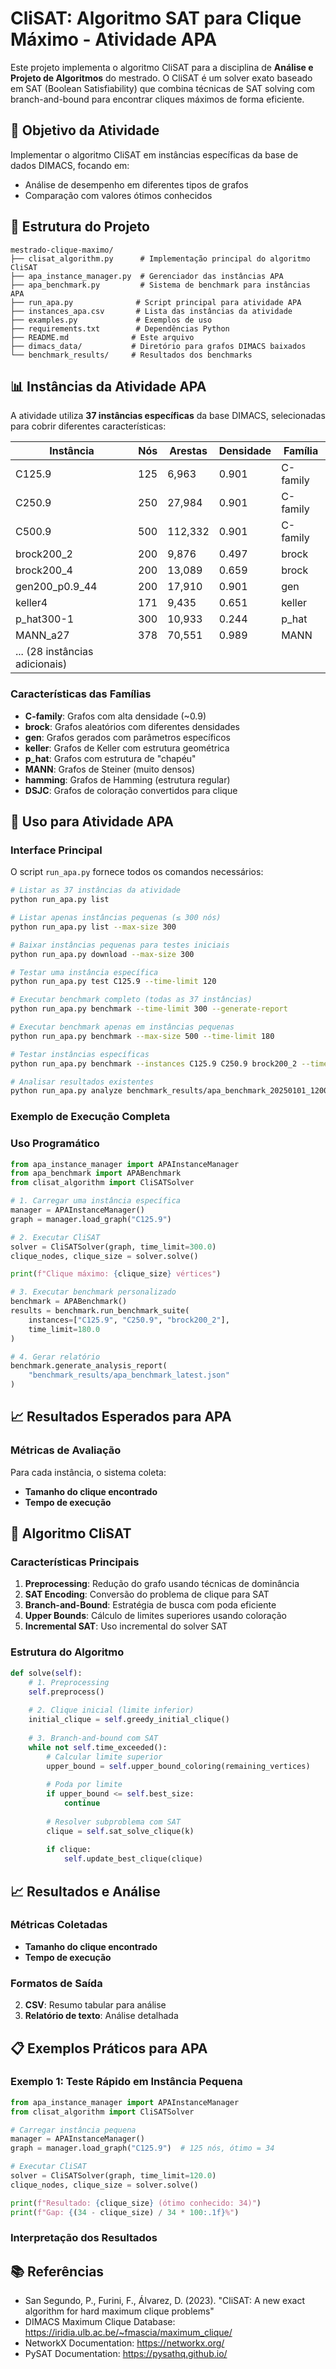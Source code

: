 # CliSAT: Algoritmo SAT para Clique Máximo - Atividade APA

Este projeto implementa o algoritmo CliSAT para a disciplina de **Análise e Projeto de Algoritmos** do mestrado. O CliSAT é um solver exato baseado em SAT (Boolean Satisfiability) que combina técnicas de SAT solving com branch-and-bound para encontrar cliques máximos de forma eficiente.

## 🎯 Objetivo da Atividade

Implementar o algoritmo CliSAT em instâncias específicas da base de dados DIMACS, focando em:
- Análise de desempenho em diferentes tipos de grafos
- Comparação com valores ótimos conhecidos

## 📁 Estrutura do Projeto

```
mestrado-clique-maximo/
├── clisat_algorithm.py      # Implementação principal do algoritmo CliSAT
├── apa_instance_manager.py  # Gerenciador das instâncias APA
├── apa_benchmark.py         # Sistema de benchmark para instâncias APA
├── run_apa.py              # Script principal para atividade APA
├── instances_apa.csv       # Lista das instâncias da atividade
├── examples.py             # Exemplos de uso
├── requirements.txt        # Dependências Python
├── README.md              # Este arquivo
├── dimacs_data/           # Diretório para grafos DIMACS baixados
└── benchmark_results/     # Resultados dos benchmarks
```

## 📊 Instâncias da Atividade APA

A atividade utiliza **37 instâncias específicas** da base DIMACS, selecionadas para cobrir diferentes características:

| Instância     | Nós   | Arestas   | Densidade | Família   |
|---------------|-------|-----------|-----------|-----------|
| C125.9        | 125   | 6,963     | 0.901     | C-family  |
| C250.9        | 250   | 27,984    | 0.901     | C-family  |
| C500.9        | 500   | 112,332   | 0.901     | C-family  |
| brock200_2    | 200   | 9,876     | 0.497     | brock     |
| brock200_4    | 200   | 13,089    | 0.659     | brock     |
| gen200_p0.9_44| 200   | 17,910    | 0.901     | gen       |
| keller4       | 171   | 9,435     | 0.651     | keller    |
| p_hat300-1    | 300   | 10,933    | 0.244     | p_hat     |
| MANN_a27      | 378   | 70,551    | 0.989     | MANN      |
| ... (28 instâncias adicionais) |

### Características das Famílias

- **C-family**: Grafos com alta densidade (~0.9)
- **brock**: Grafos aleatórios com diferentes densidades
- **gen**: Grafos gerados com parâmetros específicos
- **keller**: Grafos de Keller com estrutura geométrica
- **p_hat**: Grafos com estrutura de "chapéu"
- **MANN**: Grafos de Steiner (muito densos)
- **hamming**: Grafos de Hamming (estrutura regular)
- **DSJC**: Grafos de coloração convertidos para clique

## 🔧 Uso para Atividade APA

### Interface Principal

O script `run_apa.py` fornece todos os comandos necessários:

```bash
# Listar as 37 instâncias da atividade
python run_apa.py list

# Listar apenas instâncias pequenas (≤ 300 nós)
python run_apa.py list --max-size 300

# Baixar instâncias pequenas para testes iniciais
python run_apa.py download --max-size 300

# Testar uma instância específica
python run_apa.py test C125.9 --time-limit 120

# Executar benchmark completo (todas as 37 instâncias)
python run_apa.py benchmark --time-limit 300 --generate-report

# Executar benchmark apenas em instâncias pequenas
python run_apa.py benchmark --max-size 500 --time-limit 180

# Testar instâncias específicas
python run_apa.py benchmark --instances C125.9 C250.9 brock200_2 --time-limit 120

# Analisar resultados existentes
python run_apa.py analyze benchmark_results/apa_benchmark_20250101_120000.json
```

### Exemplo de Execução Completa

### Uso Programático

```python
from apa_instance_manager import APAInstanceManager
from apa_benchmark import APABenchmark
from clisat_algorithm import CliSATSolver

# 1. Carregar uma instância específica
manager = APAInstanceManager()
graph = manager.load_graph("C125.9")

# 2. Executar CliSAT
solver = CliSATSolver(graph, time_limit=300.0)
clique_nodes, clique_size = solver.solve()

print(f"Clique máximo: {clique_size} vértices")

# 3. Executar benchmark personalizado
benchmark = APABenchmark()
results = benchmark.run_benchmark_suite(
    instances=["C125.9", "C250.9", "brock200_2"],
    time_limit=180.0
)

# 4. Gerar relatório
benchmark.generate_analysis_report(
    "benchmark_results/apa_benchmark_latest.json"
)
```

## 📈 Resultados Esperados para APA

### Métricas de Avaliação

Para cada instância, o sistema coleta:

- **Tamanho do clique encontrado**
- **Tempo de execução**

## 🧮 Algoritmo CliSAT

### Características Principais

1. **Preprocessing**: Redução do grafo usando técnicas de dominância
2. **SAT Encoding**: Conversão do problema de clique para SAT
3. **Branch-and-Bound**: Estratégia de busca com poda eficiente
4. **Upper Bounds**: Cálculo de limites superiores usando coloração
5. **Incremental SAT**: Uso incremental do solver SAT

### Estrutura do Algoritmo

```python
def solve(self):
    # 1. Preprocessing
    self.preprocess()
    
    # 2. Clique inicial (limite inferior)
    initial_clique = self.greedy_initial_clique()
    
    # 3. Branch-and-bound com SAT
    while not self.time_exceeded():
        # Calcular limite superior
        upper_bound = self.upper_bound_coloring(remaining_vertices)
        
        # Poda por limite
        if upper_bound <= self.best_size:
            continue
            
        # Resolver subproblema com SAT
        clique = self.sat_solve_clique(k)
        
        if clique:
            self.update_best_clique(clique)
```

## 📈 Resultados e Análise

### Métricas Coletadas

- **Tamanho do clique encontrado**
- **Tempo de execução**

### Formatos de Saída

2. **CSV**: Resumo tabular para análise
3. **Relatório de texto**: Análise detalhada


## 📋 Exemplos Práticos para APA

### Exemplo 1: Teste Rápido em Instância Pequena

```python
from apa_instance_manager import APAInstanceManager
from clisat_algorithm import CliSATSolver

# Carregar instância pequena
manager = APAInstanceManager()
graph = manager.load_graph("C125.9")  # 125 nós, ótimo = 34

# Executar CliSAT
solver = CliSATSolver(graph, time_limit=120.0)
clique_nodes, clique_size = solver.solve()

print(f"Resultado: {clique_size} (ótimo conhecido: 34)")
print(f"Gap: {(34 - clique_size) / 34 * 100:.1f}%")
```

### Interpretação dos Resultados

## 📚 Referências

- San Segundo, P., Furini, F., Álvarez, D. (2023). "CliSAT: A new exact algorithm for hard maximum clique problems"
- DIMACS Maximum Clique Database: https://iridia.ulb.ac.be/~fmascia/maximum_clique/
- NetworkX Documentation: https://networkx.org/
- PySAT Documentation: https://pysathq.github.io/


